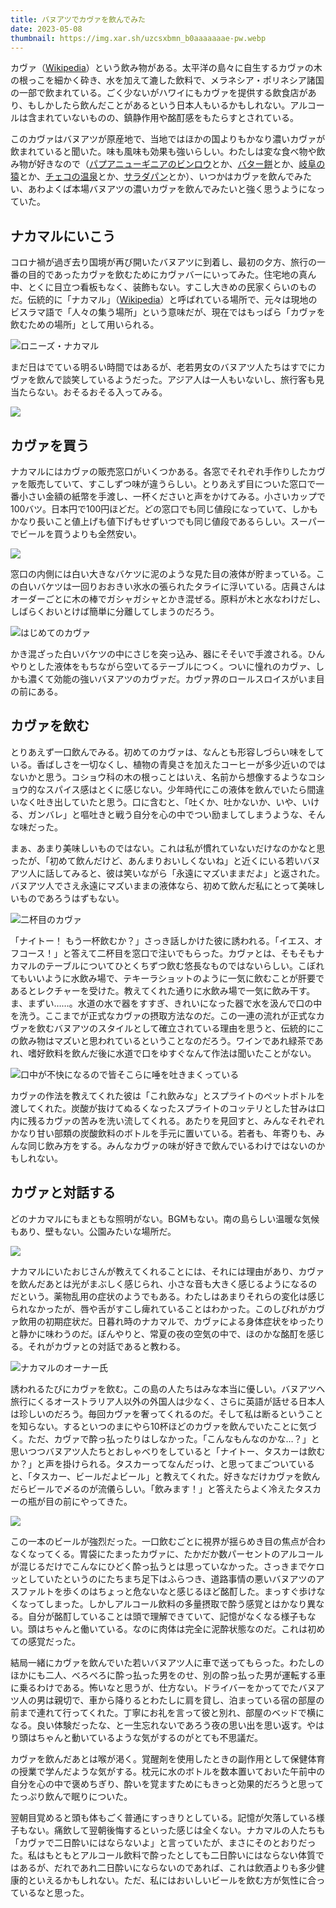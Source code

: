 ```yaml
---
title: バヌアツでカヴァを飲んでみた
date: 2023-05-08
thumbnail: https://img.xar.sh/uzcsxbmn_b0aaaaaaae-pw.webp
---
```


カヴァ（[Wikipedia](https://ja.wikipedia.org/wiki/%E3%82%AB%E3%83%B4%E3%82%A1)）という飲み物がある。太平洋の島々に自生するカヴァの木の根っこを細かく砕き、水を加えて漉した飲料で、メラネシア・ポリネシア諸国の一部で飲まれている。ごく少ないがハワイにもカヴァを提供する飲食店があり、もしかしたら飲んだことがあるという日本人もいるかもしれない。アルコールは含まれていないものの、鎮静作用や酩酊感をもたらすとされている。

このカヴァはバヌアツが原産地で、当地ではほかの国よりもかなり濃いカヴァが飲まれていると聞いた。味も風味も効果も強いらしい。わたしは変な食べ物や飲み物が好きなので（[パプアニューギニアのビンロウ](/post/1607745895/)とか、[バター餅](/post/1525471792/)とか、[岐阜の猿](/post/1650576465/)とか、[チェコの温泉](/post/1651715619/)とか、[サラダパン](/post/1639208056/)とか）、いつかはカヴァを飲んでみたい、あわよくば本場バヌアツの濃いカヴァを飲んでみたいと強く思うようになっていた。

## ナカマルにいこう

コロナ禍が過ぎ去り国境が再び開いたバヌアツに到着し、最初の夕方、旅行の一番の目的であったカヴァを飲むためにカヴァバーにいってみた。住宅地の真ん中、とくに目立つ看板もなく、装飾もない。すこし大きめの民家くらいのものだ。伝統的に「ナカマル」（[Wikipedia](https://en.wikipedia.org/wiki/Nakamal)）と呼ばれている場所で、元々は現地のビスラマ語で「人々の集う場所」という意味だが、現在ではもっぱら「カヴァを飲むための場所」として用いられる。

![ロニーズ・ナカマル](https://img.xar.sh/uzcsxbmn_b0aaaaaaae_yg.webp)

まだ日はでている明るい時間ではあるが、老若男女のバヌアツ人たちはすでにカヴァを飲んで談笑しているようだった。アジア人は一人もいないし、旅行客も見当たらない。おそるおそる入ってみる。

![](https://img.xar.sh/uzcsxbmn_b0aaaaaaae_ag.webp)

## カヴァを買う

ナカマルにはカヴァの販売窓口がいくつかある。各窓でそれぞれ手作りしたカヴァを販売していて、すこしずつ味が違うらしい。とりあえず目についた窓口で一番小さい金額の紙幣を手渡し、一杯くださいと声をかけてみる。小さいカップで100バツ。日本円で100円ほどだ。どの窓口でも同じ値段になっていて、しかもかなり長いこと値上げも値下げもせずいつでも同じ値段であるらしい。スーパーでビールを買うよりも全然安い。

![](https://img.xar.sh/uzcsxbmn_b0aaaaaaae-_w.webp)

窓口の内側には白い大きなバケツに泥のような見た目の液体が貯まっている。この白いバケツは一回りおおきい氷水の張られたタライに浮いている。店員さんはオーダーごとに木の棒でガシャガシャとかき混ぜる。原料が木と水なわけだし、しばらくおいとけば簡単に分離してしまうのだろう。

![はじめてのカヴァ](https://img.xar.sh/uzcsxbmn_b0aaaaaaae_qw.webp)

かき混ざった白いバケツの中にさじを突っ込み、器にそそいで手渡される。ひんやりとした液体をもちながら空いてるテーブルにつく。ついに憧れのカヴァ、しかも濃くて効能の強いバヌアツのカヴァだ。カヴァ界のロールスロイスがいま目の前にある。


## カヴァを飲む

とりあえず一口飲んでみる。初めてのカヴァは、なんとも形容しづらい味をしている。香ばしさを一切なくし、植物の青臭さを加えたコーヒーが多少近いのではないかと思う。コショウ科の木の根っことはいえ、名前から想像するようなコショウ的なスパイス感はとくに感じない。少年時代にこの液体を飲んでいたら間違いなく吐き出していたと思う。口に含むと、「吐くか、吐かないか、いや、いける、ガンバレ」と嘔吐きと戦う自分を心の中でつい励ましてしまうような、そんな味だった。

まぁ、あまり美味しいものではない。これは私が慣れていないだけなのかなと思ったが、「初めて飲んだけど、あんまりおいしくないね」と近くにいる若いバヌアツ人に話してみると、彼は笑いながら「永遠にマズいままだよ」と返された。バヌアツ人でさえ永遠にマズいままの液体なら、初めて飲んだ私にとって美味しいものであろうはずもない。

![二杯目のカヴァ](https://img.xar.sh/uzcsxbmn_b0aaaaaaae-pw.webp)

「ナイトー！ もう一杯飲むか？」さっき話しかけた彼に誘われる。「イエス、オフコース！」と答えて二杯目を窓口で注いでもらった。カヴァとは、そもそもナカマルのテーブルについてひとくちずつ飲む悠長なものではないらしい。こぼれてもいいように水飲み場で、テキーラショットのように一気に飲むことが肝要であるとレクチャーを受けた。教えてくれた通りに水飲み場で一気に飲み干す。ま、まずい……。水道の水で器をすすぎ、きれいになった器で水を汲んで口の中を洗う。ここまでが正式なカヴァの摂取方法なのだ。この一連の流れが正式なカヴァを飲むバヌアツのスタイルとして確立されている理由を思うと、伝統的にこの飲み物はマズいと思われているということなのだろう。ワインであれ緑茶であれ、嗜好飲料を飲んだ後に水道で口をゆすぐなんて作法は聞いたことがない。

![口中が不快になるので皆そこらに唾を吐きまくっている](https://img.xar.sh/uzcsxbmn_b0aaaaaaae_aa.webp)

カヴァの作法を教えてくれた彼は「これ飲みな」とスプライトのペットボトルを渡してくれた。炭酸が抜けてぬるくなったスプライトのコッテリとした甘みは口内に残るカヴァの苦みを洗い流してくれる。あたりを見回すと、みんなそれぞれかなり甘い部類の炭酸飲料のボトルを手元に置いている。若者も、年寄りも、みんな同じ飲み方をする。みんなカヴァの味が好きで飲んでいるわけではないのかもしれない。

## カヴァと対話する

どのナカマルにもまともな照明がない。BGMもない。南の島らしい温暖な気候もあり、壁もない。公園みたいな場所だ。

![](https://img.xar.sh/uzcsxbmn_b0aaaaaaae_rq.webp)

ナカマルにいたおじさんが教えてくれることには、それには理由があり、カヴァを飲んだあとは光がまぶしく感じられ、小さな音も大きく感じるようになるのだという。薬物乱用の症状のようでもある。わたしはあまりそれらの変化は感じられなかったが、唇や舌がすこし痺れていることはわかった。このしびれがカヴァ飲用の初期症状だ。日暮れ時のナカマルで、カヴァによる身体症状をゆったりと静かに味わうのだ。ぼんやりと、常夏の夜の空気の中で、ほのかな酩酊を感じる。それがカヴァとの対話であると教わる。

![ナカマルのオーナー氏](https://img.xar.sh/uzcsxbmn_b0aaaaaaae_zg.webp)

誘われるたびにカヴァを飲む。この島の人たちはみな本当に優しい。バヌアツへ旅行にくるオーストラリア人以外の外国人は少なく、さらに英語が話せる日本人は珍しいのだろう。毎回カヴァを奢ってくれるのだ。そして私は断るということを知らない。するといつのまにやら10杯ほどのカヴァを飲んでいたことに気づく。ただ、カヴァで酔っ払ったりはしなかった。「こんなもんなのかな…？」と思いつつバヌアツ人たちとおしゃべりをしていると「ナイトー、タスカーは飲むか？」と声を掛けられる。タスカーってなんだっけ、と思ってまごついていると、「タスカー、ビールだよビール」と教えてくれた。好きなだけカヴァを飲んだらビールで〆るのが流儀らしい。「飲みます！」と答えたらよく冷えたタスカーの瓶が目の前にやってきた。

![](https://img.xar.sh/uzcsxbmn_b0aaaaaaae_rg.webp)

この一本のビールが強烈だった。一口飲むごとに視界が揺らめき目の焦点が合わなくなってくる。胃袋にたまったカヴァに、たかだか数パーセントのアルコールが混じるだけでこんなにひどく酔っ払うとは思っていなかった。さっきまでケロッとしていたというのにたちまち足下はふらつき、道路事情の悪いバヌアツのアスファルトを歩くのはちょっと危ないなと感じるほど酩酊した。まっすぐ歩けなくなってしまった。しかしアルコール飲料の多量摂取で酔う感覚とはかなり異なる。自分が酩酊していることは頭で理解できていて、記憶がなくなる様子もない。頭はちゃんと働いている。なのに肉体は完全に泥酔状態なのだ。これは初めての感覚だった。

結局一緒にカヴァを飲んでいた若いバヌアツ人に車で送ってもらった。わたしのほかにも二人、べろべろに酔っ払った男をのせ、別の酔っ払った男が運転する車に乗るわけである。怖いなと思うが、仕方ない。ドライバーをかってでたバヌアツ人の男は親切で、車から降りるとわたしに肩を貸し、泊まっている宿の部屋の前まで連れて行ってくれた。丁寧にお礼を言って彼と別れ、部屋のベッドで横になる。良い体験だったな、と一生忘れないであろう夜の思い出を思い返す。やはり頭はちゃんと動いているような気がするのがとても不思議だ。

カヴァを飲んだあとは喉が渇く。覚醒剤を使用したときの副作用として保健体育の授業で学んだような気がする。枕元に水のボトルを数本置いておいた午前中の自分を心の中で褒めちぎり、酔いを覚ますためにもきっと効果的だろうと思ってたっぷり飲んで眠りについた。

翌朝目覚めると頭も体もごく普通にすっきりとしている。記憶が欠落している様子もない。痛飲して翌朝後悔するといった感じは全くない。ナカマルの人たちも「カヴァで二日酔いにはならないよ」と言っていたが、まさにそのとおりだった。私はもともとアルコール飲料で酔ったとしても二日酔いにはならない体質ではあるが、だれであれ二日酔いにならないのであれば、これは飲酒よりも多少健康的といえるかもしれない。ただ、私にはおいしいビールを飲む方が気性に合っているなと思った。

